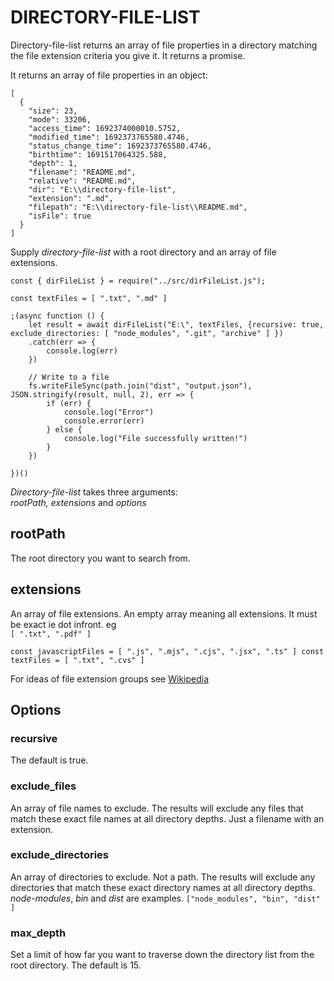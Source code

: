 # DIRECTORY-FILE-LIST

Directory-file-list returns an array of file properties in a directory matching the file extension criteria you give it. It returns a promise.

It returns an array of file properties in an object:
```
[
  {
    "size": 23,
    "mode": 33206,
    "access_time": 1692374000010.5752,
    "modified_time": 1692373765580.4746,
    "status_change_time": 1692373765580.4746,
    "birthtime": 1691517064325.588,
    "depth": 1,
    "filename": "README.md",
    "relative": "README.md",
    "dir": "E:\\directory-file-list",
    "extension": ".md",
    "filepath": "E:\\directory-file-list\\README.md",
    "isFile": true
  }
]
```

Supply _directory-file-list_ with a root directory and an array of file extensions.

```
const { dirFileList } = require("../src/dirFileList.js");

const textFiles = [ ".txt", ".md" ]

;(async function () {
    let result = await dirFileList("E:\", textFiles, {recursive: true, exclude_directories: [ "node_modules", ".git", "archive" ] })
    .catch(err => {
        console.log(err)
    })

    // Write to a file
    fs.writeFileSync(path.join("dist", "output.json"), JSON.stringify(result, null, 2), err => {
        if (err) {
            console.log("Error")
            console.error(err)
        } else {
            console.log("File successfully written!")
        }
    })

})()
```



_Directory-file-list_ takes three arguments:
<br>
_rootPath, extensions_ and _options_


## rootPath
The root directory you want to search from.

## extensions
An array of file extensions. An empty array meaning all extensions. It must be exact ie dot infront.
eg
<br>
``
[ ".txt", ".pdf" ]
``

``
const javascriptFiles = [ ".js", ".mjs", ".cjs", ".jsx", ".ts" ]
const textFiles = [ ".txt", ".cvs" ]
``

For ideas of file extension groups see [Wikipedia](https://en.wikipedia.org/wiki/List_of_file_formats)



## Options

### recursive
The default is true.


### exclude_files
An array of file names to exclude. The results will exclude any files that match these exact file names at all directory depths. Just a filename with an extension.


### exclude_directories
An array of directories to exclude. Not a path. The results will exclude any directories that match these exact directory names at all directory depths.
_node-modules_, _bin_ and _dist_ are examples.
``
["node_modules", "bin", "dist" ]
``


### max_depth
Set a limit of how far you want to traverse down the directory list from the root directory. The default is 15.


